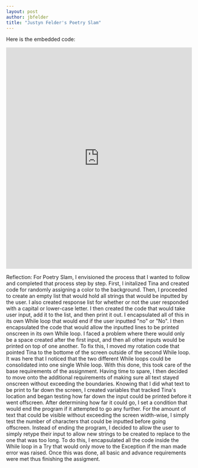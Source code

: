 ```yaml
---
layout: post
author: jbfelder
title: "Justyn Felder's Poetry Slam"
---
```


Here is the embedded code:
  <iframe src="https://trinket.io/embed/python/904b2dcc4f" width="100%" height="600" frameborder="0" marginwidth="0" marginheight="0" allowfullscreen></iframe>
  
Reflection:
  For Poetry Slam, I envisioned the process that I wanted to follow and completed that process step by step. First, I initalized Tina and created code for randomly assigning a color to the background. Then, I proceeded to create an empty list that would hold all strings that would be inputted by the user. I also created response list for whether or not the user responded with a capital or lower-case letter. I then created the code that would take user input, add it to the list, and then print it out. I encapsulated all of this in its own While loop that would end if the user inputted "no" or "No". I then encapsulated the code that would allow the inputted lines to be printed onscreen in its own While loop. I faced a problem where there would only be a space created after the first input, and then all other inputs would be printed on top of one another. To fix this, I moved my rotation code that pointed Tina to the bottome of the screen outside of the second While loop. It was here that I noticed that the two different While loops could be consolidated into one single While loop. With this done, this took care of the base requirements of the assignment. 
  Having time to spare, I then decided to move onto the additional requirements of making sure all text stayed onscreen without exceeding the boundaries. Knowing that I did what text to be print to far down the screen, I created variables that tracked Tina's location and began testing how far down the input could be printed before it went offscreen. After determining how far it could go, I set a condition that would end the program if it attempted to go any further. For the amount of text that could be visible without exceeding the screen width-wise, I simply test the number of characters that could be inputted before going offscreen. Instead of ending the program, I decided to allow the user to simply retype their input to allow new strings to be created to replace to the one that was too long. To do this, I encapsulated all the code inside the While loop in a Try that would only move to the Exception if the man made error was raised. Once this was done, all basic and advance requirements were met thus finishing the assigment.
